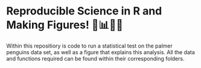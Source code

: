 # Reproducible Science in R and Making Figures! 🐧📊👩‍💻 
Within this repositiory is code to run a statistical test on the palmer penguins data set, as well as a figure that explains this analysis.
All the data and functions required can be found within their corresponding folders. 

